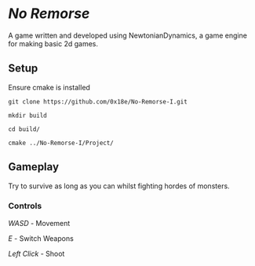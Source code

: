 # *No Remorse*

A game written and developed using NewtonianDynamics, a game engine for making basic 2d games.

## Setup

Ensure cmake is installed

```git clone https://github.com/0x18e/No-Remorse-I.git```

```mkdir build```

```cd build/```

```cmake ../No-Remorse-I/Project/```

## Gameplay

Try to survive as long as you can whilst fighting hordes of monsters.


### Controls

*WASD* - Movement

*E* - Switch Weapons

*Left Click* - Shoot
